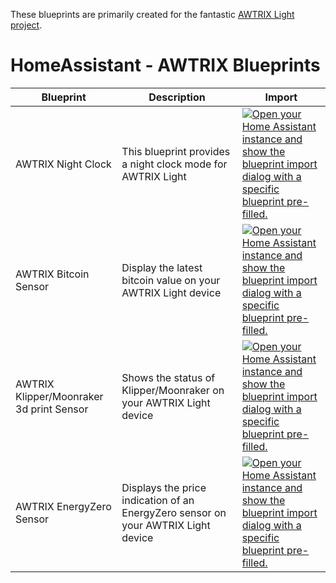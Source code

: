 These blueprints are primarily created for the fantastic [AWTRIX Light project](https://github.com/Blueforcer/awtrix-light).



# HomeAssistant - AWTRIX Blueprints

|Blueprint|Description|Import|
|-----------|-----------|-------|
|AWTRIX Night Clock|This blueprint provides a night clock mode for AWTRIX Light|[![Open your Home Assistant instance and show the blueprint import dialog with a specific blueprint pre-filled.](https://my.home-assistant.io/badges/blueprint_import.svg)](https://my.home-assistant.io/redirect/blueprint_import/?blueprint_url=https://raw.githubusercontent.com/RDG88/Homeassistant_Blueprints/main/nightclock_awtrix.yaml)|
|AWTRIX Bitcoin Sensor|Display the latest bitcoin value on your AWTRIX Light device|[![Open your Home Assistant instance and show the blueprint import dialog with a specific blueprint pre-filled.](https://my.home-assistant.io/badges/blueprint_import.svg)](https://my.home-assistant.io/redirect/blueprint_import/?blueprint_url=https://raw.githubusercontent.com/RDG88/Homeassistant_Blueprints/main/bitcoin_awtrix_app.yaml)|
|AWTRIX Klipper/Moonraker 3d print Sensor|Shows the status of Klipper/Moonraker on your AWTRIX Light device|[![Open your Home Assistant instance and show the blueprint import dialog with a specific blueprint pre-filled.](https://my.home-assistant.io/badges/blueprint_import.svg)](https://my.home-assistant.io/redirect/blueprint_import/?blueprint_url=https://raw.githubusercontent.com/RDG88/Homeassistant_Blueprints/main/moonraker_awtrix_app.yaml)|
|AWTRIX EnergyZero Sensor|Displays the price indication of an EnergyZero sensor on your AWTRIX Light device|[![Open your Home Assistant instance and show the blueprint import dialog with a specific blueprint pre-filled.](https://my.home-assistant.io/badges/blueprint_import.svg)](https://my.home-assistant.io/redirect/blueprint_import/?blueprint_url=https://raw.githubusercontent.com/RDG88/Homeassistant_Blueprints/main/energyzero_price_indicator_awtrix_app)|



